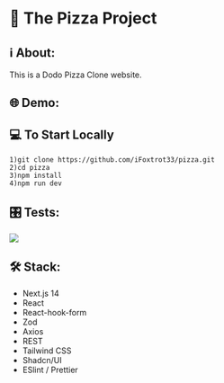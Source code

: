 # 🍕 The Pizza Project

## ℹ About:
This is a Dodo Pizza Clone website.

## 🌐 Demo:

## 💻 To Start Locally 
```
1)git clone https://github.com/iFoxtrot33/pizza.git
2)cd pizza
3)npm install
4)npm run dev
```

## 🎛️ Tests:
<a href="https://codeclimate.com/github/iFoxtrot33/pizza/maintainability"><img src="https://api.codeclimate.com/v1/badges/eee009d92f754f529191/maintainability" /></a>

## 🛠 Stack:
* Next.js 14
* React
* React-hook-form
* Zod
* Axios
* REST
* Tailwind CSS
* Shadcn/UI
* ESlint / Prettier
  
